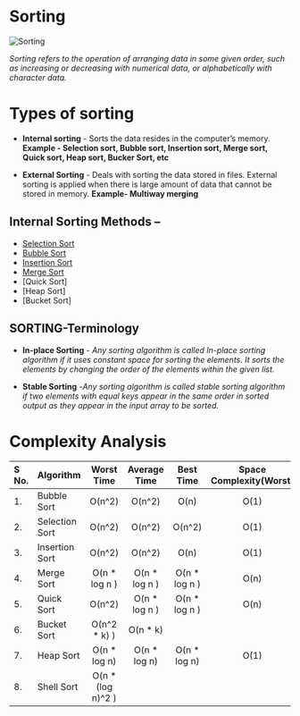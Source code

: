 # Sorting
![Sorting](https://github.com/nandanabhishek/Data-Structure/blob/main/Sorting/sorting.jpg)

*Sorting refers to the operation of arranging data in some given order, such as increasing or decreasing with numerical data, or alphabetically with character data.*


# Types of sorting 
- **Internal sorting** - Sorts the data resides in the computer’s memory. 
    **Example - Selection sort, Bubble sort, Insertion sort, Merge sort, Quick sort, Heap sort, Bucker Sort, etc**
    
- **External Sorting** - Deals with sorting the data stored in files. External sorting is applied when there is large amount of data that cannot be stored in memory. 
    **Example- Multiway merging**


## Internal Sorting Methods –
- [Selection Sort](https://github.com/nandanabhishek/Data-Structure/tree/main/Sorting/Selection%20Sort/main.c)
- [Bubble Sort](https://github.com/nandanabhishek/Data-Structure/tree/main/Sorting/Bubble%20Sort/main.c)
- [Insertion Sort](https://github.com/nandanabhishek/Data-Structure/tree/main/Sorting/Insertion%20Sort/main.c)
- [Merge Sort](https://github.com/nandanabhishek/Data-Structure/blob/main/Sorting/Merge%20Sort/main.c)
- [Quick Sort]
- [Heap Sort]
- [Bucket Sort]


## SORTING-Terminology

- **In-place Sorting** - *Any sorting algorithm is called In-place sorting algorithm if it uses constant space for sorting the elements. It sorts the elements by changing the order of the elements within the given list.*

- **Stable Sorting** -*Any sorting algorithm is called stable sorting algorithm if two elements with equal keys appear in the same order in sorted output as they appear in the input array to be sorted.* 


# Complexity Analysis
| S No. | Algorithm | Worst Time | Average Time | Best Time | Space Complexity(Worst) | In-place | Stable |
| :--| :-- | :--: | :--: | :--: | :--: | :--: | :--: |
| 1. | Bubble Sort | O(n^2) | O(n^2) | O(n) | O(1) | Yes | Yes |
| 2. | Selection Sort | O(n^2) | O(n^2) | O(n^2) | O(1) | Yes | Yes |
| 3. | Insertion Sort | O(n^2) | O(n^2) | O(n) | O(1) | Yes | Yes |
| 4. | Merge Sort | O(n * log n ) | O(n * log n ) | O(n * log n ) | O(n) | | Yes |
| 5. | Quick Sort | O(n^2) | O(n * log n ) |  O(n * log n )   | O(n) || No |
| 6. | Bucket Sort  | O(n^2 * k) ) | O(n * k) |  | | | |
| 7. | Heap Sort  | O(n * log n) | O(n * log n) | O(n * log n) | O(1) || |
| 8. | Shell Sort  | O(n * (log n)^2 ) | |  | | ||




